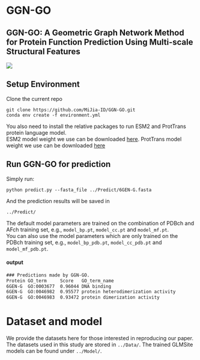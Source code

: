 GGN-GO
====
GGN-GO: A Geometric Graph Network Method for Protein Function Prediction Using Multi-scale Structural Features
---

<img src="Model/fig1.jpg">

## Setup Environment

Clone the current repo

    git clone https://github.com/MiJia-ID/GGN-GO.git
    conda env create -f environment.yml

You also need to install the relative packages to run ESM2 and ProtTrans protein language model. \
ESM2 model weight we use can be downloaded [here](https://dl.fbaipublicfiles.com/fair-esm/models/esm1b_t33_650M_UR50S.pt).
ProtTrans model weight we use can be downloaded [here](https://github.com/agemagician/ProtTrans)

## Run GGN-GO for prediction
Simply run:  
```
python predict.py --fasta_file ../Predict/6GEN-G.fasta
```
And the prediction results will be saved in  
```
../Predict/
```
The default model parameters are trained on the combination of PDBch and AFch training set, e.g., `model_bp.pt`, `model_cc.pt` and `model_mf.pt`.\
You can also use the model parameters which are only trained on the PDBch training set, e.g., `model_bp_pdb.pt`, `model_cc_pdb.pt` and `model_mf_pdb.pt`.

#### output
```txt
### Predictions made by GGN-GO.			
Protein	GO_term	    Score	GO_term_name
6GEN-G	GO:0003677	0.96044	DNA binding
6GEN-G	GO:0046982	0.95577	protein heterodimerization activity
6GEN-G	GO:0046983	0.93472	protein dimerization activity
```

# Dataset and model
We provide the datasets here for those interested in reproducing our paper. The datasets used in this study are stored in ```../Data/```.
The trained GLMSite models can be found under ```../Model/```.




